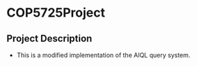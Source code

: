# COP5725Project

## Project Description 
- This is a modified implementation of the AIQL query system. 
